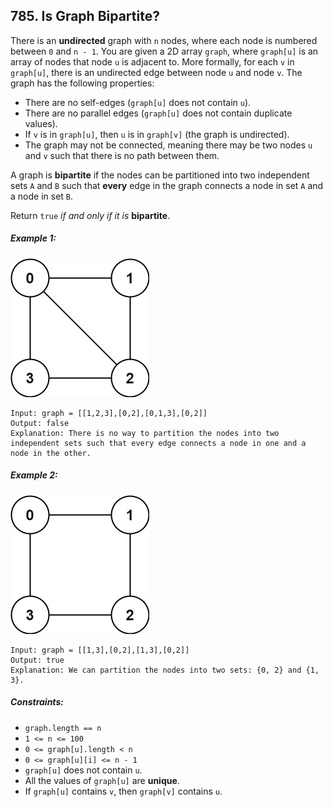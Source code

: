 ## 785. Is Graph Bipartite?

There is an **undirected** graph with ```n``` nodes, where each node is numbered between ```0``` and ```n - 1```. You are given a 2D array ```graph```, where ```graph[u]``` is an array of nodes that node ```u``` is adjacent to. More formally, for each ```v``` in ```graph[u]```, there is an undirected edge between node ```u``` and node ```v```. The graph has the following properties:

* There are no self-edges (```graph[u]``` does not contain ```u```).
* There are no parallel edges (```graph[u]``` does not contain duplicate values).
* If ```v``` is in ```graph[u]```, then ```u``` is in ```graph[v]``` (the graph is undirected).
* The graph may not be connected, meaning there may be two nodes ```u``` and ```v``` such that there is no path between them.

A graph is **bipartite** if the nodes can be partitioned into two independent sets ```A``` and ```B``` such that **every** edge in the graph connects a node in set ```A``` and a node in set ```B```.

Return ```true``` *if and only if it is* **bipartite**.

##### Example 1:

![Example 1](images/example1.jpg)

```
Input: graph = [[1,2,3],[0,2],[0,1,3],[0,2]]
Output: false
Explanation: There is no way to partition the nodes into two independent sets such that every edge connects a node in one and a node in the other.
```
##### Example 2:

![Example 2](images/example2.jpg)

```
Input: graph = [[1,3],[0,2],[1,3],[0,2]]
Output: true
Explanation: We can partition the nodes into two sets: {0, 2} and {1, 3}.
```

##### Constraints:

* ```graph.length == n```
* ```1 <= n <= 100```
* ```0 <= graph[u].length < n```
* ```0 <= graph[u][i] <= n - 1```
* ```graph[u]``` does not contain ```u```.
* All the values of ```graph[u]``` are **unique**.
* If ```graph[u]``` contains ```v```, then ```graph[v]``` contains ```u```.